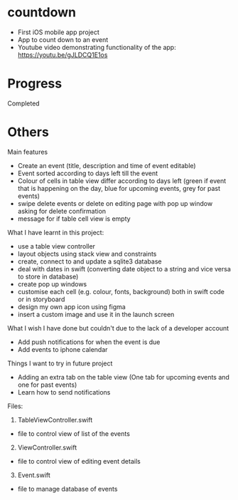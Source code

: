 # countdown

- First iOS mobile app project
- App to count down to an event
- Youtube video demonstrating functionality of the app: https://youtu.be/gJLDCQ1E1os

# Progress
Completed

# Others
Main features
- Create an event (title, description and time of event editable)
- Event sorted according to days left till the event
- Colour of cells in table view differ according to days left (green if event that is happening on the day, blue for upcoming events, grey for past events)
- swipe delete events or delete on editing page with pop up window asking for delete confirmation
- message for if table cell view is empty


What I have learnt in this project:
- use a table view controller
- layout objects using stack view and constraints
- create, connect to and update a sqlite3 database
- deal with dates in swift (converting date object to a string and vice versa to store in database)
- create pop up windows
- customise each cell (e.g. colour, fonts, background) both in swift code or in storyboard
- design my own app icon using figma
- insert a custom image and use it in the launch screen


What I wish I have done but couldn't due to the lack of a developer account
- Add push notifications for when the event is due
- Add events to iphone calendar


Things I want to try in future project
- Adding an extra tab on the table view (One tab for upcoming events and one for past events)
- Learn how to send notifications


Files:
1) TableViewController.swift
- file to control view of list of the events

2) ViewController.swift
- file to control view of editing event details

3) Event.swift
- file to manage database of events


